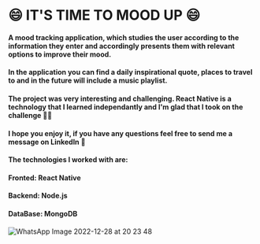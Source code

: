 <h1> 😄 IT'S TIME TO MOOD UP 😄 </h1>
<h4>A mood tracking application, which studies the user according to the information they enter and accordingly presents them with relevant options to improve their mood.</h4>
<h4>In the application you can find a daily inspirational quote, places to travel to and in the future will include a music playlist.</h4>

<h4>The project was very interesting and challenging. React Native is a technology that I learned independantly and I'm glad that I took on the challenge 💪🏽<h4>
<h4>I hope you enjoy it, if you have any questions feel free to send me a message on LinkedIn 🤗<h4>

<h4>The technologies I worked with are:</h4>
<h4>Fronted: React Native</h4>
<h4>Backend: Node.js</h4>
<h4>DataBase: MongoDB</h4>
  
![WhatsApp Image 2022-12-28 at 20 23 48](https://user-images.githubusercontent.com/102303465/209856789-21e5a32d-08e8-4aca-9052-bb59c9b53389.jpeg)
